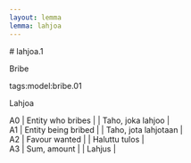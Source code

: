 ```yaml
---
layout: lemma
lemma: lahjoa
---
```


<div class="sense">
# <span class="sensename">lahjoa.1</span>

<span class="description">Bribe</span>

tags:model:bribe.01

<span class="description">Lahjoa</span>

A0 | Entity who bribes |   | Taho, joka lahjoo |  
A1 | Entity being bribed |   | Taho, jota lahjotaan |  
A2 | Favour wanted |   | Haluttu tulos |  
A3 | Sum, amount |   | Lahjus |  

</div>

